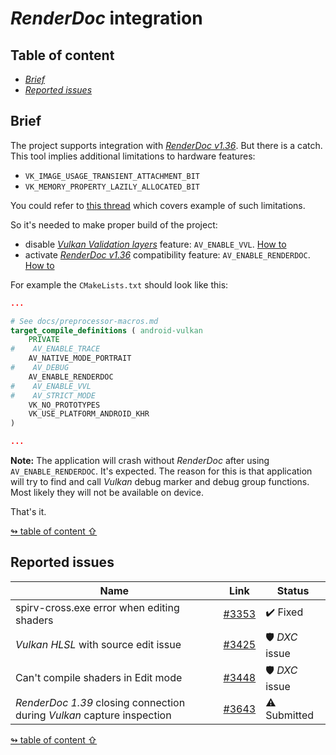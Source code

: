 # _RenderDoc_ integration

## <a id="table-of-content">Table of content</a>

- [_Brief_](#brief)
- [_Reported issues_](#issues)

## <a id="brief">Brief</a>

The project supports integration with [_RenderDoc v1.36_](https://renderdoc.org/). But there is a catch. This tool implies additional limitations to hardware features:

- `VK_IMAGE_USAGE_TRANSIENT_ATTACHMENT_BIT`
- `VK_MEMORY_PROPERTY_LAZILY_ALLOCATED_BIT`

You could refer to [this thread](https://github.com/baldurk/renderdoc/issues/2681) which covers example of such limitations.

So it's needed to make proper build of the project:

- disable [_Vulkan Validation layers_](https://github.com/KhronosGroup/Vulkan-ValidationLayers) feature: `AV_ENABLE_VVL`. [How to](preprocessor-macros.md#macro-av-enable-vvl)
- activate [_RenderDoc v1.36_](https://renderdoc.org/) compatibility feature: `AV_ENABLE_RENDERDOC`. [How to](preprocessor-macros.md#macro-av-enable-renderdoc)

For example the `CMakeLists.txt` should look like this:

```cmake
...

# See docs/preprocessor-macros.md
target_compile_definitions ( android-vulkan
    PRIVATE
#    AV_ENABLE_TRACE
    AV_NATIVE_MODE_PORTRAIT
#    AV_DEBUG
    AV_ENABLE_RENDERDOC
#    AV_ENABLE_VVL
#    AV_STRICT_MODE
    VK_NO_PROTOTYPES
    VK_USE_PLATFORM_ANDROID_KHR
)

...
```

**Note:** The application will crash without _RenderDoc_ after using `AV_ENABLE_RENDERDOC`. It's expected. The reason for this is that application will try to find and call _Vulkan_ debug marker and debug group functions. Most likely they will not be available on device.

That's it.

[↬ table of content ⇧](#table-of-content)

## <a id="issues">Reported issues</a>

Name | Link | Status
--- | --- | ---
spirv-cross.exe error when editing shaders | [#3353](https://github.com/baldurk/renderdoc/issues/3353) | ✔️ Fixed
_Vulkan HLSL_ with source edit issue | [#3425](https://github.com/baldurk/renderdoc/issues/3425) | 🛡️ _DXC_ issue
Can't compile shaders in Edit mode | [#3448](https://github.com/baldurk/renderdoc/issues/3448) | 🛡️ _DXC_ issue
_RenderDoc 1.39_ closing connection during _Vulkan_ capture inspection | [#3643](https://github.com/baldurk/renderdoc/issues/3643) | ⚠️ Submitted

[↬ table of content ⇧](#table-of-content)
